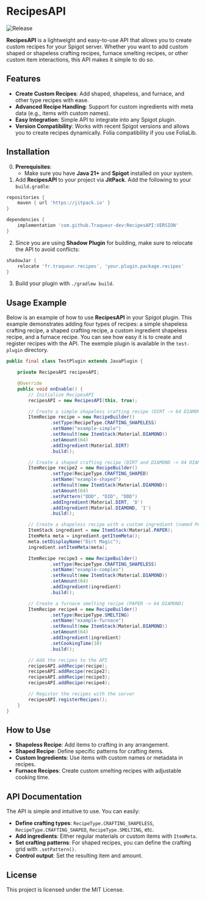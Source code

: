# RecipesAPI

![Release](https://img.shields.io/github/v/tag/Traqueur-dev/RecipesAPI?label=latest&sort=semver)

**RecipesAPI** is a lightweight and easy-to-use API that allows you to create custom recipes for your Spigot server. Whether you want to add custom shaped or shapeless crafting recipes, furnace smelting recipes, or other custom item interactions, this API makes it simple to do so.

## Features
- **Create Custom Recipes**: Add shaped, shapeless, and furnace, and other type recipes with ease.
- **Advanced Recipe Handling**: Support for custom ingredients with meta data (e.g., items with custom names).
- **Easy Integration**: Simple API to integrate into any Spigot plugin.
- **Version Compatibility**: Works with recent Spigot versions and allows you to create recipes dynamically. Folia compatibility if you use FoliaLib.
## Installation

0. **Prerequisites**: 
   - Make sure you have **Java 21+** and **Spigot** installed on your system.
1. Add **RecipesAPI** to your project via **JitPack**. Add the following to your `build.gradle`:

```groovy
repositories {
    maven { url 'https://jitpack.io' }
}

dependencies {
    implementation 'com.github.Traqueur-dev:RecipesAPI:VERSION'
}
```

2. Since you are using **Shadow Plugin** for building, make sure to relocate the API to avoid conflicts:

```groovy
shadowJar {
    relocate 'fr.traqueur.recipes', 'your.plugin.package.recipes'
}
```

3. Build your plugin with `./gradlew build`.

## Usage Example

Below is an example of how to use **RecipesAPI** in your Spigot plugin. 
This example demonstrates adding four types of recipes: a simple shapeless crafting recipe, a shaped crafting recipe, a custom ingredient shapeless recipe, and a furnace recipe.
You can see how easy it is to create and register recipes with the API.
The exemple plugin is available in the `test-plugin` directory.

```java
public final class TestPlugin extends JavaPlugin {

    private RecipesAPI recipesAPI;

    @Override
    public void onEnable() {
        // Initialize RecipesAPI
        recipesAPI = new RecipesAPI(this, true);

        // Create a simple shapeless crafting recipe (DIRT -> 64 DIAMOND)
        ItemRecipe recipe = new RecipeBuilder()
                .setType(RecipeType.CRAFTING_SHAPELESS)
                .setName("example-simple")
                .setResult(new ItemStack(Material.DIAMOND))
                .setAmount(64)
                .addIngredient(Material.DIRT)
                .build();

        // Create a shaped crafting recipe (DIRT and DIAMOND -> 64 DIAMOND)
        ItemRecipe recipe2 = new RecipeBuilder()
                .setType(RecipeType.CRAFTING_SHAPED)
                .setName("example-shaped")
                .setResult(new ItemStack(Material.DIAMOND))
                .setAmount(64)
                .setPattern("DDD", "DID", "DDD")
                .addIngredient(Material.DIRT, 'D')
                .addIngredient(Material.DIAMOND, 'I')
                .build();

        // Create a shapeless recipe with a custom ingredient (named PAPER)
        ItemStack ingredient = new ItemStack(Material.PAPER);
        ItemMeta meta = ingredient.getItemMeta();
        meta.setDisplayName("Dirt Magic");
        ingredient.setItemMeta(meta);

        ItemRecipe recipe3 = new RecipeBuilder()
                .setType(RecipeType.CRAFTING_SHAPELESS)
                .setName("example-complex")
                .setResult(new ItemStack(Material.DIAMOND))
                .setAmount(64)
                .addIngredient(ingredient)
                .build();

        // Create a furnace smelting recipe (PAPER -> 64 DIAMOND)
        ItemRecipe recipe4 = new RecipeBuilder()
                .setType(RecipeType.SMELTING)
                .setName("example-furnace")
                .setResult(new ItemStack(Material.DIAMOND))
                .setAmount(64)
                .addIngredient(ingredient)
                .setCookingTime(10)
                .build();

        // Add the recipes to the API
        recipesAPI.addRecipe(recipe);
        recipesAPI.addRecipe(recipe2);
        recipesAPI.addRecipe(recipe3);
        recipesAPI.addRecipe(recipe4);

        // Register the recipes with the server
        recipesAPI.registerRecipes();
    }
}
```

## How to Use

- **Shapeless Recipe**: Add items to crafting in any arrangement.
- **Shaped Recipe**: Define specific patterns for crafting items.
- **Custom Ingredients**: Use items with custom names or metadata in recipes.
- **Furnace Recipes**: Create custom smelting recipes with adjustable cooking time.

## API Documentation
The API is simple and intuitive to use. You can easily:
- **Define crafting types**: `RecipeType.CRAFTING_SHAPELESS`, `RecipeType.CRAFTING_SHAPED`,
`RecipeType.SMELTING`, etc.
- **Add ingredients**: Either regular materials or custom items with `ItemMeta`.
- **Set crafting patterns**: For shaped recipes, you can define the crafting grid with `.setPattern()`.
- **Control output**: Set the resulting item and amount.

## License
This project is licensed under the MIT License.
